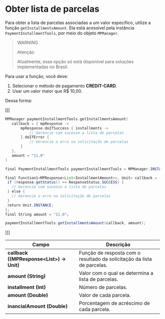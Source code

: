 # Obter lista de parcelas

Para obter a lista de parcelas associadas a um valor específico, utilize a função `getInstallmentsAmount`. Ela está acessível pela instância `PaymentInstallmentTools`, por meio do objeto `MPManager`.

> WARNING
>
> Atenção
>
> Atualmente, essa opção só está disponível para soluções implementadas no Brasil.

Para usar a função, você deve: 

1. Selecionar o método de pagamento **CREDIT-CARD**.
2. Usar um valor maior que R$ 10,00.

Dessa forma:

[[[
```kotlin
MPManager.paymentInstallmentTools.getInstallmentsAmount(
   callback = { mpResponse ->
       mpResponse.doIfSuccess { installments ->
           // Gerencie com sucesso a lista de parcelas
       }.doIfError {
           // Gerencie o erro na solicitação de parcelas 
       }
   },
   amount = "11.0"
)
```
```java
final PaymentInstallmentTools paymentInstallmentTools = MPManager.INSTANCE.getPaymentInstallmentTools();

final Function1<MPResponse<List<InstallmentAmount>>, Unit> callback = (final MPResponse<List<InstallmentAmount>> response) -> {
 if (response.getStatus() == ResponseStatus.SUCCESS) {
   // Gerencie com sucesso a lista de parcelas
 } else {
   // Gerencie o erro na solicitação de parcelas 
 }
 return Unit.INSTANCE;
};
final String amount = "11.0";

paymentInstallmentTools.getInstallmentsAmount(callback, amount);
```
]]]

|Campo|Descrição|
|---|---|
|**callback ((MPResponse<List<InstallmentAmount>>) -> Unit)**|Função de resposta com o resultado da solicitação da lista de parcelas.|
|**amount (String)**|Valor com o qual se determina a lista de parcelas.|
|**installment (Int)**|Número de parcelas.|
|**amount (Double)**|Valor de cada parcela.|
|**inancialAmount (Double)**|Porcentagem de acréscimo de cada parcela.|